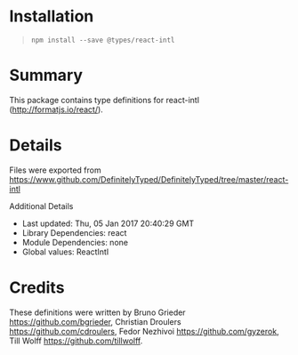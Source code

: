 # Installation
> `npm install --save @types/react-intl`

# Summary
This package contains type definitions for react-intl (http://formatjs.io/react/).

# Details
Files were exported from https://www.github.com/DefinitelyTyped/DefinitelyTyped/tree/master/react-intl

Additional Details
 * Last updated: Thu, 05 Jan 2017 20:40:29 GMT
 * Library Dependencies: react
 * Module Dependencies: none
 * Global values: ReactIntl

# Credits
These definitions were written by Bruno Grieder <https://github.com/bgrieder>, Christian Droulers <https://github.com/cdroulers>, Fedor Nezhivoi <https://github.com/gyzerok>, Till Wolff <https://github.com/tillwolff>.
